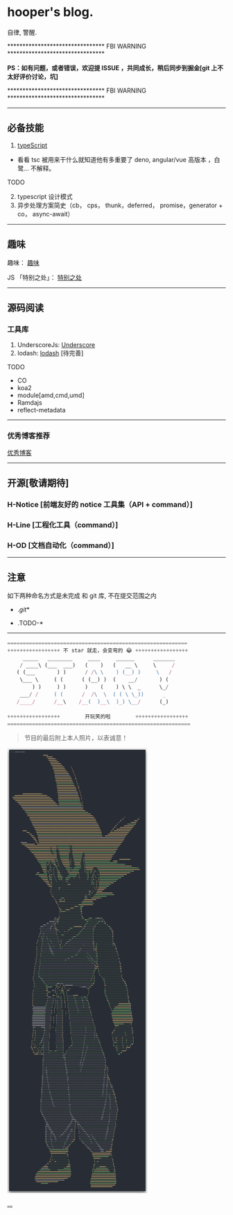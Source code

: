 # hooper's blog.

自律, 警醒.

******************************** FBI WARNING ********************************

__PS：如有问题，或者错误，欢迎提 ISSUE ，共同成长，稍后同步到掘金[git 上不太好评价讨论，坑]__

******************************** FBI WARNING ********************************

----


## 必备技能

1. [typeScript](./TS/readme.md)

- 看看 tsc 被用来干什么就知道他有多重要了 deno, angular/vue 高版本 ，白鹭...  不解释。

TODO

2. typescript 设计模式
3. 异步处理方案简史（cb， cps， thunk，deferred， promise，generator + co， async-await）

---


## 趣味

趣味： [趣味](./interesting/hehe.js)

JS 「特别之处」： [特别之处](./interesting/index.md)

---


## 源码阅读

### 工具库

1. UnderscoreJs: [Underscore](./source/Underscore.js/readme.md)
2. lodash: [lodash](./source/Lodash/readme.md)      [待完善]

TODO

- CO
- koa2
- module[amd,cmd,umd]
- Ramdajs
- reflect-metadata



---


### 优秀博客推荐

[优秀博客](./excellentBlog/index.md)


---


## 开源[敬请期待]

### H-Notice [前端友好的 notice 工具集（API + command）]

### H-Line [工程化工具（command）]

### H-OD [文档自动化（command）]


---


## 注意

如下两种命名方式是未完成 和 git 库, 不在提交范围之内

- ._git_*

- .TODO-*



---


```javascript
==========================================================
+++++++++++++++++ 不 star 就走，会变弯的 😂 +++++++++++++++++
     _____   ________     ____     ______      _______
    / ____\ (___  ___)   (    )   (   __ \     \     /
   ( (___       ) )      / /\ \    ) (__) )     \   /
    \___ \     ( (      ( (__) )  (    __/       ) (
        ) )     ) )      )    (    ) \ \  _      \_/
    ___/ /     ( (      /  /\  \  ( ( \ \_))      _
   /____/      /__\    /__(  )__\  )_) \__/      (_)

+++++++++++++++++        开玩笑的啦        +++++++++++++++++
===========================================================
```


> 节目的最后附上本人照片，以表诚意！

![wk](./resource/img/wk.png)

[...](./interesting/hehe.js)
